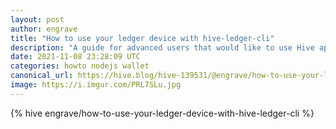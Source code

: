 ```yaml
---
layout: post
author: engrave
title: "How to use your ledger device with hive-ledger-cli"
description: "A guide for advanced users that would like to use Hive application with a CLI."
date: 2021-11-08 23:28:09 UTC
categories: howto nodejs wallet
canonical_url: https://hive.blog/hive-139531/@engrave/how-to-use-your-ledger-device-with-hive-ledger-cli
image: https://i.imgur.com/PRL7SLu.jpg
---
```

{% hive engrave/how-to-use-your-ledger-device-with-hive-ledger-cli %}
